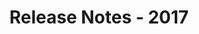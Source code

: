 ﻿---
title: Release Notes - 2017
description: "Release Notes - 2017 – learn about the latest updates and fixes."
type: docs
weight: 40
url: /jasperreports/release-notes-2017/
---



